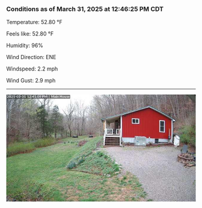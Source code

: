 ### Conditions as of March 31, 2025 at 12:46:25 PM CDT 

Temperature: 52.80 &deg;F

Feels like: 52.80 &deg;F

Humidity: 96%

Wind Direction: ENE

Windspeed: 2.2 mph

Wind Gust: 2.9 mph

---

<img src="./images/latest.jpeg"/>

